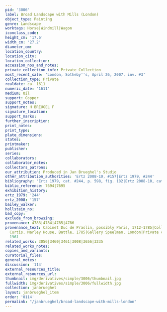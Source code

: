 ```yaml
---
pid: '3006'
label: Broad Landscape with Mills (London)
object_type: Painting
genre: Landscape
worktags: Horse|Windmill|Wagon
iconclass_code:
height_cm: '17.6'
width_cm: '27.2'
diameter_cm:
location_country:
location_city:
location_collection:
accession_nos_and_notes:
private_collection_info: Private Collection
most_recent_sale: 'London, Sotheby''s, April 26, 2007, inv. #3'
collection_type: Private
realdate: ca. 1611
numeric_date: '1611'
medium: Oil
support: Copper
support_notes:
signature: H BREUGEL F
signature_location:
support_marks:
further_inscription:
print_notes:
print_type:
plate_dimensions:
states:
printmaker:
publisher:
series:
collaborators:
collaborator_notes:
collectors_patrons:
our_attribution: Produced in Jan Brueghel's Studio
other_attribution_authorities: 'Ertz 2008-10, #157|Ertz 1979, #244'
bibliography: 'Ertz 1979, cat. #244, p. 598, fig. 182|Ertz 2008-10, cat. #157'
biblio_reference: 7694|7695
exhibition_history:
ertz_1979: '244'
ertz_2008: '157'
bailey_walker:
hollstein_no:
bad_copy:
exclude_from_browsing:
provenance: 4783|4784|4785|4786
provenance_text: Cabinet Duc de Praslin, possibly Paris, 1712-1785|Collection of W.S.C.
  Curtis, Marley House, Battle, 1785|Gallery Speelman, London|Private collection,
  1961
related_works: 3056|3460|3461|3008|3656|3235
related_works_notes:
copies_and_variants:
curatorial_files:
general_notes:
discussion: '114'
external_resources_title:
external_resources_url:
thumbnail: img/derivatives/simple/3006/thumbnail.jpg
fullwidth: img/derivatives/simple/3006/fullwidth.jpg
collection: janbrueghel
layout: janbrueghel_item
order: '0114'
permalink: "/janbrueghel/broad-landscape-with-mills-london"
---
```


